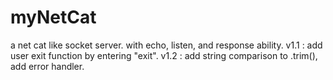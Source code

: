 # myNetCat
a net cat like socket server. with echo, listen, and response ability.
v1.1 : add user exit function by entering "exit".
v1.2 : add string comparison to .trim(), add error handler.